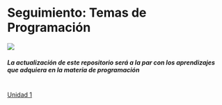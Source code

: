 <p align="center">
 <h1> <b>Seguimiento: Temas de Programación</b><br></h1>
  
  <img src="https://pa1.narvii.com/6189/fca22fbc4ce42c7bd941f0b8dde789c6c5b55b3c_hq.gif">

<h5>La actualización de este repositorio será a la par con los aprendizajes que adquiera en la materia de programación</h5><br>
 <a href="https://github.com/UP210263/UP210263_CPP/tree/main/U1">Unidad 1</a> 
</p>

